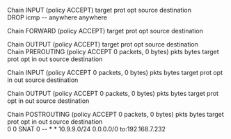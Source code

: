 Chain INPUT (policy ACCEPT)
target     prot opt source               destination         
DROP       icmp --  anywhere             anywhere            

Chain FORWARD (policy ACCEPT)
target     prot opt source               destination         

Chain OUTPUT (policy ACCEPT)
target     prot opt source               destination         
Chain PREROUTING (policy ACCEPT 0 packets, 0 bytes)
 pkts bytes target     prot opt in     out     source               destination         

Chain INPUT (policy ACCEPT 0 packets, 0 bytes)
 pkts bytes target     prot opt in     out     source               destination         

Chain OUTPUT (policy ACCEPT 0 packets, 0 bytes)
 pkts bytes target     prot opt in     out     source               destination         

Chain POSTROUTING (policy ACCEPT 0 packets, 0 bytes)
 pkts bytes target     prot opt in     out     source               destination         
    0     0 SNAT       0    --  *      *       10.9.9.0/24          0.0.0.0/0            to:192.168.7.232
